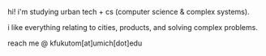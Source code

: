 hi!
i'm studying urban tech + cs (computer science & complex systems).

i like everything relating to cities, products, and solving complex problems.

reach me @ kfukutom[at]umich[dot]edu 
